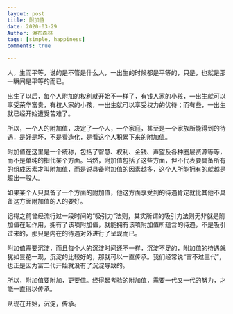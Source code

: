 ```yaml
---
layout: post
title: 附加值
date: 2020-03-29
Author: 瀑布森林
tags: [simple, happiness]
comments: true

---
```


人，生而平等，说的是不管是什么人，一出生的时候都是平等的，只是，也就是那一瞬间是平等的而已。

出生了以后，每个人附加的权利就开始不一样了，有钱人家的小孩，一出生就可以享受荣华富贵，有权人家的小孩，一出生就可以享受权力的优待；而有些，一出生就已经开始遭受苦难了。

所以，一个人的附加值，决定了一个人，一个家庭，甚至是一个家族所能得到的待遇，是好是坏，不是看造化，是看这个人积累下来的附加值。

附加值在这里是一个统称，包括了智慧、权利、金钱、声望及各种圈层资源等等，而不是单纯的指代某个方面。当然，附加值包括了这些方面，但不代表要具备所有的组成因素才叫附加值，而是说具备附加值的因素越多，这个人所能拥有的就越是超出一般人。

如果某个人只具备了一个方面的附加值，他这方面享受到的待遇肯定就比其他不具备这方面附加值的人的要好。

记得之前曾经流行过一段时间的“吸引力”法则，其实所谓的吸引力法则无非就是附加值在起作用，拥有了该项附加值，就能拥有该项附加值所蕴含的待遇，不是吸引过来的，那只是内在的待遇对外进行了呈现而已。

附加值需要沉淀，而且每个人的沉淀时间还不一样，沉淀不足的，附加值的待遇就犹如昙花一现，沉淀的比较好的，那就可以一直传承。我们经常说“富不过三代”，也正是因为富二代开始就没有了沉淀导致的。

所以，附加值要附加，更要值。经得起考验的附加值，需要一代又一代的努力，才能一直得以传承。

从现在开始，沉淀，传承。
